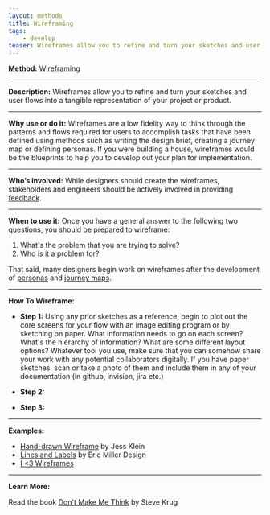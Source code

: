 ```yaml
---
layout: methods
title: Wireframing
tags:
    - develop
teaser: Wireframes allow you to refine and turn your sketches and user flows into a tangible representation of your project or product.
---
```


**Method:** Wireframing

---

**Description:** Wireframes allow you to refine and turn your sketches and user flows into a tangible representation of your project or product.


---

**Why use or do it:**
Wireframes are a low fidelity way to think through the patterns and flows required for users to accomplish tasks that have been defined using methods such as writing the design brief, creating a journey map or defining personas. If you were building a house, wireframes would be the blueprints to help you to develop out your plan for implementation.

---

**Who’s involved:**
While designers should create the wireframes, stakeholders and engineers should be actively involved in providing [feedback](/methods/feedback-session/).

---

**When to use it:**
Once you have a general answer to the following two questions, you should be prepared to wireframe:
1. What's the problem that you are trying to solve?
2. Who is it a problem for?

That said, many designers begin work on wireframes after the development of [personas](/methods/personas/) and [journey maps](/methods/journey-maps/).

---

**How To Wireframe:**

* **Step 1:** Using any prior sketches as a reference, begin to plot out the core screens for your flow with an image editing program or by sketching on paper.  What information needs to go on each screen? What's the hierarchy of information? What are some different layout options?  Whatever tool you use, make sure that you can somehow share your work with any potential collaborators digitally. If you have paper sketches, scan or take a photo of them and include them in any of your documentation (in github, invision, jira etc.)

* **Step 2:**

* **Step 3:**

---

**Examples:**
* [Hand-drawn Wireframe](https://www.pinterest.com/pin/159314905545784216/) by Jess Klein
* [Lines and Labels](https://www.graffletopia.com/stencils/1100?utm_source=Graffletopia+Newsletter&utm_campaign=33c6409c9c-Stencils_for_UX_Pros&utm_medium=email&utm_term=0_5b9d2cc5d1-33c6409c9c-77674681#fullscreen) by Eric Miller Design
* [I <3 Wireframes](http://wireframes.tumblr.com/)


---
**Learn More:**

Read the book [Don't Make Me Think](https://www.sensible.com/dmmt.html) by Steve Krug
